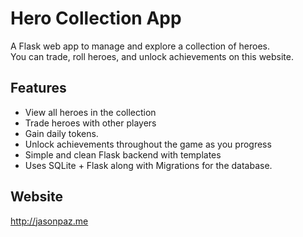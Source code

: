 # Hero Collection App

A Flask web app to manage and explore a collection of heroes.  
You can trade, roll heroes, and unlock achievements on this website.

## Features
- View all heroes in the collection  
- Trade heroes with other players
- Gain daily tokens.
- Unlock achievements throughout the game as you progress
- Simple and clean Flask backend with templates
- Uses SQLite + Flask along with Migrations for the database.

## Website

http://jasonpaz.me 
